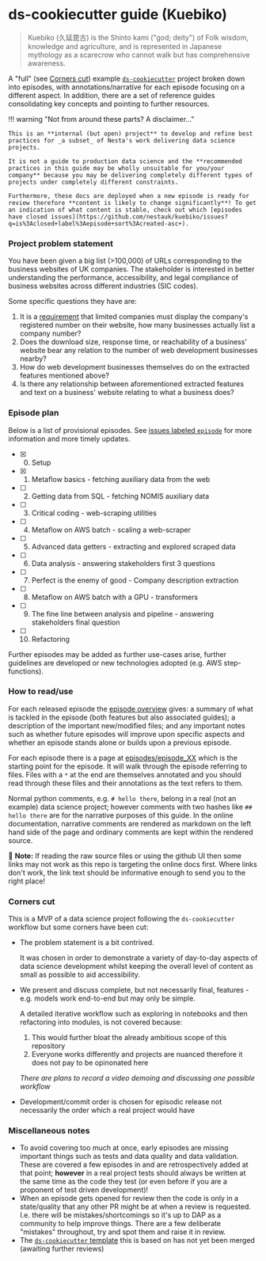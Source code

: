 # ds-cookiecutter guide (Kuebiko)

> Kuebiko (久延毘古) is the Shinto kami ("god; deity") of Folk wisdom, knowledge and agriculture, and is represented in Japanese mythology as a scarecrow who cannot walk but has comprehensive awareness.

A "full" (see [Corners cut](#corners-cut)) example [`ds-cookiecutter`](http://nestauk.github.io/ds-cookiecutter/) project broken down into episodes, with annotations/narrative for each episode focusing on a different aspect. In addition, there are a set of reference guides consolidating key concepts and pointing to further resources.

!!! warning "Not from around these parts? A disclaimer..."

    This is an **internal (but open) project** to develop and refine best practices for _a subset_ of Nesta's work delivering data science projects.

    It is not a guide to production data science and the **recommended practices in this guide may be wholly unsuitable for you/your company** because you may be delivering completely different types of projects under completely different constraints.

    Furthermore, these docs are deployed when a new episode is ready for review therefore **content is likely to change significantly**! To get an indication of what content is stable, check out which [episodes have closed issues](https://github.com/nestauk/kuebiko/issues?q=is%3Aclosed+label%3Aepisode+sort%3Acreated-asc+).

### Project problem statement

You have been given a big list (>100,000) of URLs corresponding to the business websites of UK companies.
The stakeholder is interested in better understanding the performance, accessibility, and legal compliance of business websites across different industries (SIC codes).

Some specific questions they have are:

1. It is a [requirement](https://www.gov.uk/running-a-limited-company/signs-stationery-and-promotional-material) that limited companies must display the company's registered number on their website, how many businesses actually list a company number?
2. Does the download size, response time, or reachability of a business' website bear any relation to the number of web development businesses nearby?
3. How do web development businesses themselves do on the extracted features mentioned above?
4. Is there any relationship between aforementioned extracted features and text on a business' website relating to what a business does?

### Episode plan

Below is a list of provisional episodes. See [issues labeled `episode`](https://github.com/nestauk/kuebiko/issues?q=is%3Aopen+label%3Aepisode+sort%3Acreated-asc) for more information and more timely updates.

-   [x] 0. Setup
-   [x] 1. Metaflow basics - fetching auxiliary data from the web
-   [ ] 2. Getting data from SQL - fetching NOMIS auxiliary data
-   [ ] 3. Critical coding - web-scraping utilities
-   [ ] 4. Metaflow on AWS batch - scaling a web-scraper
-   [ ] 5. Advanced data getters - extracting and explored scraped data
-   [ ] 6. Data analysis - answering stakeholders first 3 questions
-   [ ] 7. Perfect is the enemy of good - Company description extraction
-   [ ] 8. Metaflow on AWS batch with a GPU - transformers
-   [ ] 9. The fine line between analysis and pipeline - answering stakeholders final question
-   [ ] 10. Refactoring

Further episodes may be added as further use-cases arise, further guidelines are developed or new technologies adopted (e.g. AWS step-functions).

### How to read/use

For each released episode the [episode overview](episodes/index.md) gives: a summary of what is tackled in the episode (both features but also associated guides); a description of the important new/modified files; and any important notes such as whether future episodes will improve upon specific aspects and whether an episode stands alone or builds upon a previous episode.

For each episode there is a page at [episodes/episode_XX](episodes/) which is the starting point for the episode. It will walk through the episode referring to files. Files with a `*` at the end are themselves annotated and you should read through these files and their annotations as the text refers to them.

Normal python comments, e.g. `# hello there`, belong in a real (not an example) data science project; however comments with two hashes like `## hello there` are for the narrative purposes of this guide. In the online documentation, narrative comments are rendered as markdown on the left hand side of the page and ordinary comments are kept within the rendered source.

:notebook: **Note:** If reading the raw source files or using the github UI then some links may not work as this repo is targeting the online docs first. Where links don't work, the link text should be informative enough to send you to the right place!

### Corners cut

This is a MVP of a data science project following the `ds-cookiecutter` workflow but some corners have been cut:

-   The problem statement is a bit contrived.

    It was chosen in order to demonstrate a variety of day-to-day aspects of data science development whilst keeping the overall level of content as small as possible to aid accessibility.

-   We present and discuss complete, but not necessarily final, features -
    e.g. models work end-to-end but may only be simple.

    A detailed iterative workflow such as exploring in notebooks and then refactoring into modules, is not covered because:

    1. This would further bloat the already ambitious scope of this repository
    2. Everyone works differently and projects are nuanced therefore it does not pay to be opinonated here

    _There are plans to record a video demoing and discussing one possible workflow_

-   Development/commit order is chosen for episodic release not necessarily the order which a real project would have

### Miscellaneous notes

-   To avoid covering too much at once, early episodes are missing important things such as tests and data quality and data validation. These are covered a few episodes in and are retrospectively added at that point; **however** in a real project tests should always be written at the same time as the code they test (or even before if you are a proponent of test driven development)!
-   When an episode gets opened for review then the code is only in a state/quality that any other PR might be at when a review is requested. I.e. there will be mistakes/shortcomings so it's up to DAP as a community to help improve things.
    There are a few deliberate "mistakes" throughout, try and spot them
    and raise it in review.
-   The [`ds-cookiecutter` template](https://github.com/nestauk/ds-cookiecutter/pull/92) this is based on has not yet been merged (awaiting further reviews)
